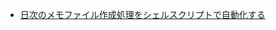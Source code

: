 - [日次のメモファイル作成処理をシェルスクリプトで自動化する](https://learningbox.co.jp/2021/01/22/blog_automate-daily-memo-creation-process/)
